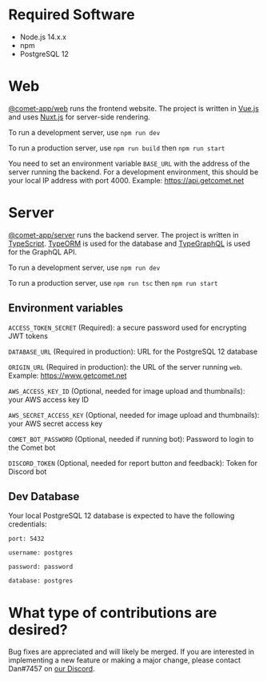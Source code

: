 # Required Software
* Node.js 14.x.x
* npm
* PostgreSQL 12

# Web
[@comet-app/web](https://github.com/comet-app/web) runs the frontend website. The project is written in [Vue.js](https://vuejs.org/) and uses [Nuxt.js](https://nuxtjs.org/) for server-side rendering.

To run a development server, use `npm run dev`

To run a production server, use `npm run build` then `npm run start`

You need to set an environment variable `BASE_URL` with the address of the server running the backend. For a development environment, this should be your local IP address with port 4000. Example: https://api.getcomet.net

# Server
[@comet-app/server](https://github.com/comet-app/server) runs the backend server. The project is written in [TypeScript](https://www.typescriptlang.org/). [TypeORM](https://typeorm.io/#/) is used for the database and [TypeGraphQL](https://typegraphql.com/) is used for the GraphQL API.

To run a development server, use `npm run dev`

To run a production server, use `npm run tsc` then `npm run start`

## Environment variables
`ACCESS_TOKEN_SECRET` (Required): a secure password used for encrypting JWT tokens

`DATABASE_URL` (Required in production): URL for the PostgreSQL 12 database

`ORIGIN_URL` (Required in production): the URL of the server running `web`. Example: https://www.getcomet.net

`AWS_ACCESS_KEY_ID` (Optional, needed for image upload and thumbnails): your AWS access key ID

`AWS_SECRET_ACCESS_KEY` (Optional, needed for image upload and thumbnails): your AWS secret access key

`COMET_BOT_PASSWORD` (Optional, needed if running bot): Password to login to the Comet bot

`DISCORD_TOKEN` (Optional, needed for report button and feedback): Token for Discord bot

## Dev Database
Your local PostgreSQL 12 database is expected to have the following credentials:

`port: 5432`

`username: postgres`

`password: password`

`database: postgres`


# What type of contributions are desired?
Bug fixes are appreciated and will likely be merged. If you are interested in implementing a new feature or making a major change, please contact Dan#7457 on [our Discord](https://discord.gg/NPCMGSm).
